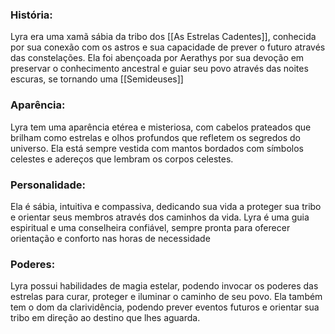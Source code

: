 
### História:

Lyra era uma xamã sábia da tribo dos [[As Estrelas Cadentes]], conhecida por sua conexão com os astros e sua capacidade de prever o futuro através das constelações. Ela foi abençoada por Aerathys por sua devoção em preservar o conhecimento ancestral e guiar seu povo através das noites escuras, se tornando uma [[Semideuses]]
###  Aparência:

Lyra tem uma aparência etérea e misteriosa, com cabelos prateados que brilham como estrelas e olhos profundos que refletem os segredos do universo. Ela está sempre vestida com mantos bordados com símbolos celestes e adereços que lembram os corpos celestes.
### Personalidade:

Ela é sábia, intuitiva e compassiva, dedicando sua vida a proteger sua tribo e orientar seus membros através dos caminhos da vida. Lyra é uma guia espiritual e uma conselheira confiável, sempre pronta para oferecer orientação e conforto nas horas de necessidade

### Poderes:

Lyra possui habilidades de magia estelar, podendo invocar os poderes das estrelas para curar, proteger e iluminar o caminho de seu povo. Ela também tem o dom da clarividência, podendo prever eventos futuros e orientar sua tribo em direção ao destino que lhes aguarda.